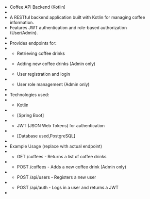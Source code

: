 
 * Coffee API Backend (Kotlin)
 *
 * A RESTful backend application built with Kotlin for managing coffee information.
 * Features JWT authentication and role-based authorization (User/Admin).
 *
 * Provides endpoints for:
 *  - Retrieving coffee drinks
 *  - Adding new coffee drinks (Admin only)
 *  - User registration and login
 *  - User role management (Admin only)
 *
 * Technologies used:
 *  - Kotlin
 *  - [Spring Boot]
 *  - JWT (JSON Web Tokens) for authentication
 *  - [Database used,PostgreSQL]
 *
 *  Example Usage (replace with actual endpoint)
 *  - GET /coffees - Returns a list of coffee drinks
 *  - POST /coffees - Adds a new coffee drink (Admin only)
 *  - POST /api/users - Registers a new user
 *  - POST /api/auth - Logs in a user and returns a JWT
 *
